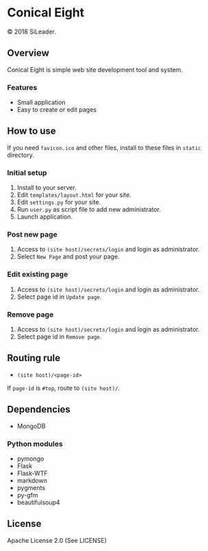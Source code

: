 Conical Eight
=======

&copy; 2018 SiLeader.

## Overview
Conical Eight is simple web site development tool and system.

### Features
+ Small application
+ Easy to create or edit pages

## How to use
If you need `favicon.ico` and other files, install to these files in `static` directory.
### Initial setup
1. Install to your server.
1. Edit `templates/layout.html` for your site.
1. Edit `settings.py` for your site.
1. Run `user.py` as script file to add new administrator.
1. Launch application.

### Post new page
1. Access to `(site host)/secrets/login` and login as administrator.
1. Select `New Page` and post your page.

### Edit existing page
1. Access to `(site host)/secrets/login` and login as administrator.
1. Select page id in `Update page`.

### Remove page
1. Access to `(site host)/secrets/login` and login as administrator.
1. Select page id in `Remove page`.

## Routing rule
+ `(site host)/<page-id>`

If `page-id` is `#top`, route to `(site host)/`.

## Dependencies
+ MongoDB

### Python modules
+ pymongo
+ Flask
+ Flask-WTF
+ markdown
+ pygments
+ py-gfm
+ beautifulsoup4


## License
Apache License 2.0 (See LICENSE)
